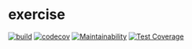 # exercise
[![build](https://travis-ci.org/maodia/exercise.svg?branch=master)](https://travis-ci.org/maodia/exercise)
[![codecov](https://codecov.io/gh/maodia/exercise/branch/master/graph/badge.svg)](https://codecov.io/gh/maodia/exercise)
[![Maintainability](https://api.codeclimate.com/v1/badges/a68e6333c80c7e0ff197/maintainability)](https://codeclimate.com/github/maodia/exercise/maintainability)
[![Test Coverage](https://api.codeclimate.com/v1/badges/a68e6333c80c7e0ff197/test_coverage)](https://codeclimate.com/github/maodia/exercise/test_coverage)